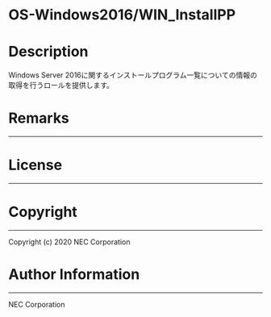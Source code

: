 OS-Windows2016/WIN_InstallPP
=======================================================
# Description
Windows Server 2016に関するインストールプログラム一覧についての情報の取得を行うロールを提供します。

# Remarks
-------

# License
-------

# Copyright
---------
Copyright (c) 2020 NEC Corporation

# Author Information
------------------
NEC Corporation
